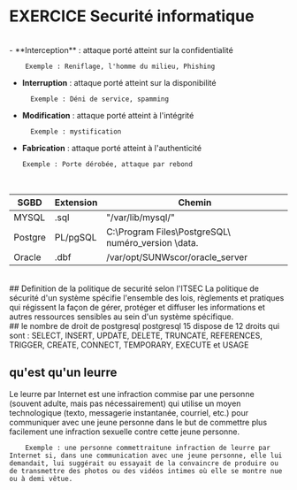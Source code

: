 # EXERCICE Securité informatique

</br>
- **Interception** : attaque porté atteint sur la confidentialité
	
		Exemple : Reniflage, l'homme du milieu, Phishing

- **Interruption** : attaque porté atteint sur la disponibilité
	
		Exemple : Déni de service, spamming

- **Modification**  : attaque porté atteint à l'intégrité
	
		Exemple : mystification

-	**Fabrication** : attaque porté atteint à l'authenticité
	
		Exemple : Porte dérobée, attaque par rebond

</br> 

| SGBD      | Extension          | Chemin    |
|-----------|--------------------|-----------|
| MYSQL     |  .sql |"/var/lib/mysql/"|
| Postgre   | PL/pgSQL           |   C:\Program Files\PostgreSQL\ numéro_version \data\.        |
|  Oracle   | .dbf  |  /var/opt/SUNWscor/oracle_server  |

</br>
## Definition de la politique de securité selon l'ITSEC 
 La politique de sécurité d'un système spécifie l'ensemble des lois, règlements et
pratiques qui régissent la façon de gérer, protéger et diffuser les informations et
autres ressources sensibles au sein d'un système spécifique.

<br>
## le nombre de droit de postgresql
postgresql 15 dispose  de 12 droits qui sont :  SELECT, INSERT, UPDATE, DELETE, TRUNCATE, REFERENCES, TRIGGER, CREATE, CONNECT, TEMPORARY, EXECUTE et USAGE
<br>

## qu'est qu'un leurre
Le leurre par Internet est une infraction commise par une personne
(souvent adulte, mais pas nécessairement) qui utilise un moyen technologique
(texto, messagerie instantanée, courriel, etc.) pour communiquer avec une
jeune personne dans le but de commettre plus facilement une infraction
sexuelle contre cette jeune personne. 

		Exemple : une personne commettraitune infraction de leurre par Internet si, dans une communication avec une jeune personne, elle lui demandait, lui suggérait ou essayait de la convaincre de produire ou de transmettre des photos ou des vidéos intimes où elle se montre nue ou à demi vêtue. 
